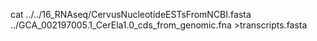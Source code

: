cat  ../../16_RNAseq/CervusNucleotideESTsFromNCBI.fasta ../GCA_002197005.1_CerEla1.0_cds_from_genomic.fna >transcripts.fasta
